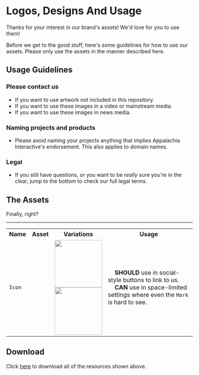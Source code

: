 # Logos, Designs And Usage

Thanks for your interest in our brand's assets!  We'd love for you to use them!

Before we get to the good stuff, here's some guidelines for how to use our assets.  Please only use the assets in the manner described here.

## Usage Guidelines

### Please contact us

- If you want to use artwork not included in this repository.
- If you want to use these images in a video or mainstream media.
- If you want to use these images in news media.

### Naming projects and products

- Please avoid naming your projects anything that implies Appalachia Interactive's endorsement. This also applies to domain names.

### Legal

- If you still have questions, or you want to be *really* sure you're in the clear, jump to the bottom to check our full legal terms.

## The Assets

Finally, right?

<table>
    <tr>
        <th>Name</th>
        <th>Asset</th>
        <th>Variations</th>
        <th>Usage</th>
    </tr>
    <hr/>
    <tr>
        <td><code>Icon</code></td>
        <td>
            <img src="https://appalachiainteractive.com/wp-content/uploads/logos/1x/squirrel_icon_gold.png" style="width:256px max-width:256px;" alt="">
        </td>
        <td>
            <img src="https://appalachiainteractive.com/wp-content/uploads/logos/1x/squirrel_icon_black.png" style="width:128px; max-width:128px;" alt="">
            <br/>
            <img src="https://appalachiainteractive.com/wp-content/uploads/logos/1x/squirrel_icon_white.png" style="width:128px; max-width:128px;" alt="">
            </td>
        <td>
            <img src="https://appalachiainteractive.com/wp-content/uploads/icons/check-circle-regular.png" style="width:12px; max-width:12px; padding: 0px 1px; margin: 0px;" alt="">
            <b>SHOULD</b> use in social-style buttons to link to us.<br/>
            <img src="https://appalachiainteractive.com/wp-content/uploads/icons/exclamation-circle-solid.png" style="width:12px; max-width:12px; padding: 0px 1px; margin: 0px;" alt="">
            <b>CAN</b> use in space-limited settings where even the <code>Mark</code> is hard to see.
        </td>
    </tr>
</table>

## Download

Click [here](https://appalachiainteractive.com/wp-content/uploads/logos/logos.zip) to download all of the resources shown above.
